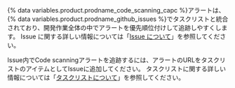 {% data variables.product.prodname_code_scanning_capc %}アラートは、{% data variables.product.prodname_github_issues %}でタスクリストと統合されており、開発作業全体の中でアラートを優先順位付けして追跡しやすくします。 Issue に関する詳しい情報については「[Issue について](/issues/tracking-your-work-with-issues/about-issues)」を参照してください。

Issue内でCode scanningアラートを追跡するには、アラートのURLをタスクリストのアイテムとしてIssueに追加してください。 タスクリストに関する詳しい情報については「[タスクリストについて](/issues/tracking-your-work-with-issues/about-task-lists)」を参照してください。
